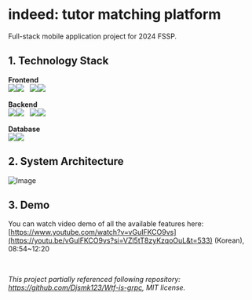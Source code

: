 # indeed: tutor matching platform

Full-stack mobile application project for 2024 FSSP.

## 1. Technology Stack

**Frontend**<br>
<img src="https://img.shields.io/badge/dart-0175C2?style=for-the-badge&logo=dart&logoColor=white"><img src="https://img.shields.io/badge/1.21.3-515151?style=for-the-badge">&nbsp;&nbsp;
<img src="https://img.shields.io/badge/flutter-02569B?style=for-the-badge&logo=flutter&logoColor=white"><img src="https://img.shields.io/badge/15.1.7-515151?style=for-the-badge">

**Backend**<br>
<img src="https://img.shields.io/badge/go-00ADD8?style=for-the-badge&logo=go&logoColor=white"><img src="https://img.shields.io/badge/1.21.3-515151?style=for-the-badge">&nbsp;&nbsp;
<img src="https://img.shields.io/badge/grpc-2da6b0?style=for-the-badge&logo=grpc&logoColor=white"><img src="https://img.shields.io/badge/1.21.3-515151?style=for-the-badge">

**Database**<br>
<img src="https://img.shields.io/badge/mongodb-47A248?style=for-the-badge&logo=mongodb&logoColor=white"><img src="https://img.shields.io/badge/8.0.31-515151?style=for-the-badge">


## 2. System Architecture

![Image](https://github.com/user-attachments/assets/0d261c56-cdbc-401d-b766-d3ebb398f57b)

## 3. Demo

You can watch video demo of all the available features here:</br>
[https://www.youtube.com/watch?v=vGuIFKCO9vs](https://youtu.be/vGuIFKCO9vs?si=VZl5tT8zyKzqoOuL&t=533) (Korean), 08:54~12:20

<br>

_This project partially referenced following repository: https://github.com/Djsmk123/Wtf-is-grpc, MIT license._
